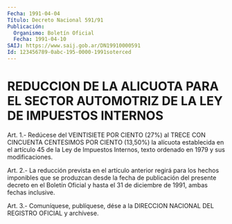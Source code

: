 ```yaml
---
Fecha: 1991-04-04
Título: Decreto Nacional 591/91
Publicación:
  Organismo: Boletín Oficial
  Fecha: 1991-04-10
SAIJ: https://www.saij.gob.ar/DN19910000591
Id: 123456789-0abc-195-0000-1991soterced
---
```

# REDUCCION DE LA ALICUOTA PARA EL SECTOR AUTOMOTRIZ DE LA LEY DE IMPUESTOS INTERNOS

<a id="1"></a>
Art. 1.- Redúcese del VEINTISIETE POR CIENTO (27%) al TRECE CON CINCUENTA  CENTESIMOS  POR  CIENTO (13,50%) la alícuota establecida en el artículo 45 de la Ley de  Impuestos  Internos, texto ordenado en 1979 y sus modificaciones.

<a id="2"></a>
Art.  2.- La reducción prevista en el artículo anterior regirá para los hechos  imponibles  que  se  produzcan  desde  la fecha de publicación del presente decreto en el Boletín Oficial y  hasta  el 31 de diciembre de 1991, ambas fechas inclusive.

<a id="3"></a>
Art. 3.- Comuníquese, publíquese, dése a la DIRECCION NACIONAL DEL REGISTRO OFICIAL y archívese.